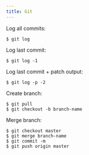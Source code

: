 ```yaml
---
title: Git
---
```


Log all commits:
```
$ git log
```

Log last commit:
```
$ git log -1
```

Log last commit + patch output:
```
$ git log -p -2
```

Create branch:
```
$ git pull
$ git checkout -b branch-name
```

Merge branch:
```
$ git checkout master
$ git merge branch-name
$ git commit -m
$ git push origin master
```

